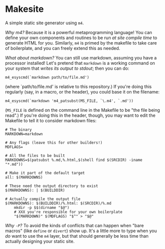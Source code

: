 # Makesite

A simple static site generator using `m4`.

_Why m4?_ Because it is a powerful metaprogramming language! You can define
your own components and routines to be run _at site compile time_ to generate
HTML for you. Similarly, `m4` is primed by the makefile to take care of
boilerplate, and you can freely extend this as needed.

_What about markdown?_ You can still use markdown, assuming you have a
processor installed! Let's pretend that `markdown` is a working command on your
system that _writes its output to stdout_; then you can do:

```
m4_esyscmd(`markdown path/to/file.md')
```

(where `path/to/file.md' is relative to this repository.) If you're doing this
regularly (say, in a macro, or the header), you could base it on the filename:

```
m4_esyscmd(`markdown 'm4_patsubst(MS_FILE, `\.m4', `.md'))
```

(`MS_FILE` is defined on the command line in the Makefile to be "the file being
read".) If you're doing this in the header, though, you may want to edit the
Makefile to tell it to consider markdown files:

```
# The binary
MARKDOWN=markdown

# Any flags (leave this for other builders!)
MDFLAGS=

# All the files to be built
MARKDOWNS=$(patsubst %.md,%.html,$(shell find $(SRCDIR) -iname "*.md"))

# Make it part of the default target
all: $(MARKDOWNS)

# These need the output directory to exist
$(MARKDOWNS): | $(BUILDDIR)

# Actually compile the output file
$(MARKDOWNS): $(BUILDDIR)/%.html: $(SRCDIR)/%.md
	mkdir -p $$(dirname "$@")
	# XXX you're responsible for your own boilerplate
	"$(MARKDOWN)" $(MDFLAGS) "$^" > "$@"
```

_Why `-P`?_ To avoid the kinds of conflicts that can happen when "bare macros"
(like `define` or `divert`) show up. It's a little more to type when you _do_
want to use the `m4` layer, but that should generally be less time than
actually designing your static site.
